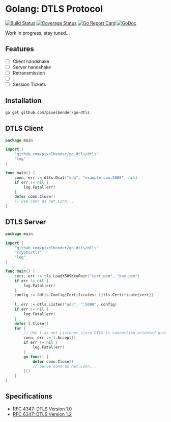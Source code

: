 # Golang: DTLS Protocol

[![Build Status](https://travis-ci.org/pixelbender/go-dtls.svg)](https://travis-ci.org/pixelbender/go-dtls)
[![Coverage Status](https://coveralls.io/repos/github/pixelbender/go-dtls/badge.svg?branch=master)](https://coveralls.io/github/pixelbender/go-dtls?branch=master)
[![Go Report Card](https://goreportcard.com/badge/github.com/pixelbender/go-dtls)](https://goreportcard.com/report/github.com/pixelbender/go-dtls)
[![GoDoc](https://godoc.org/github.com/pixelbender/go-dtls?status.svg)](https://godoc.org/github.com/pixelbender/go-dtls)

Work in progress, stay tuned...

## Features

- [ ] Client handshake
- [ ] Server handshake
- [ ] Retransmission
- [ ] ...
- [ ] Session Tickets

## Installation

```sh
go get github.com/pixelbender/go-dtls
```

## DTLS Client

```go
package main

import (
    "github.com/pixelbender/go-dtls/dtls"
    "log"
)

func main() {
    conn, err := dtls.Dial("udp", "example.com:5000", nil)
    if err != nil {
        log.Fatal(err)
    }
    defer conn.Close()
    // Use conn as net.Conn...
}
```

## DTLS Server

```go
package main

import (
    "github.com/pixelbender/go-dtls/dtls"
    "crypto/tls"
    "log"
)

func main() {
    cert, err := tls.LoadX509KeyPair("cert.pem", "key.pem")
    if err != nil {
        log.Fatal(err)
    }
    config := &dtls.Config{Certificates: []tls.Certificate{cert}}
    
    l, err := dtls.Listen("udp", ":5000", config)
    if err != nil {
        log.Fatal(err)
    }
    defer l.Close()
    for {
        // Use l as net.Listener since DTLS is connection-oriented protocol.
        conn, err := l.Accept()
        if err != nil {
            log.Fatal(err)
        }
        go func() {
            defer conn.Close()
            // Serve conn as net.Conn...
        }()
    }
}
```

## Specifications

- [RFC 4347: DTLS Version 1.0](https://tools.ietf.org/html/rfc4347)
- [RFC 6347: DTLS Version 1.2](https://tools.ietf.org/html/rfc6347)
